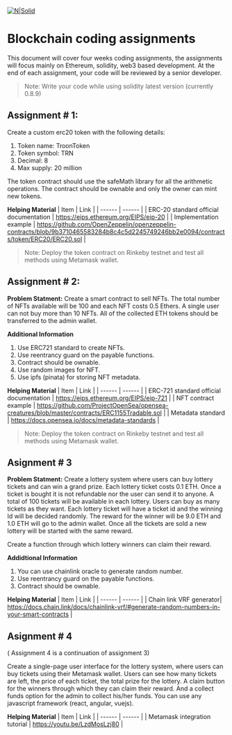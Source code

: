 [![N|Solid](https://eadn-wc04-4642508.nxedge.io/cdn/wp-content/themes/troontechnologies/assets/img/inner-logo.svg)](https://troontechnologies.com/)

# Blockchain coding assignments

This document will cover four weeks coding assignments, the assignments will focus mainly on Ethereum, solidity, web3 based development. At the end of each assignment, your code will be reviewed by a senior developer. 

> Note: Write your code while using solidity latest version (currently 0.8.9)

## Assignment # 1:
Create a custom erc20 token with the following details:
1. Token name: TroonToken
2. Token symbol: TRN
3. Decimal: 8
4. Max supply: 20 million

The token contract should use the safeMath library for all the arithmetic operations. The contract should be ownable and only the owner can mint new tokens. 

**Helping Material**
| Item | Link |
| ------ | ------ |
| ERC-20 standard official documentation | https://eips.ethereum.org/EIPS/eip-20 |
| Implementation example | https://github.com/OpenZeppelin/openzeppelin-contracts/blob/9b3710465583284b8c4c5d2245749246bb2e0094/contracts/token/ERC20/ERC20.sol |

> Note: Deploy the token contract on Rinkeby testnet and test all methods using Metamask wallet. 


## Assignment # 2:
**Problem Statment:**
Create a smart contract to sell NFTs. The total number of NFTs available will be 100 and each NFT costs 0.5 Ethers. A single user can not buy more than 10 NFTs.  All of the collected ETH tokens should be transferred to the admin wallet. 

**Additional Information**
1. Use ERC721 standard to create NFTs.
2. Use reentrancy guard on the payable functions. 
3. Contract should be ownable.
4. Use random images for NFT.
5. Use ipfs (pinata) for storing NFT metadata.

**Helping Material**
| Item | Link |
| ------ | ------ |
| ERC-721 standard official documentation | https://eips.ethereum.org/EIPS/eip-721 |
| NFT contract example | https://github.com/ProjectOpenSea/opensea-creatures/blob/master/contracts/ERC1155Tradable.sol |
| Metadata standard | https://docs.opensea.io/docs/metadata-standards |

> Note: Deploy the token contract on Rinkeby testnet and test all methods using Metamask wallet. 

## Asignment # 3
**Problem Statment:**
Create a lottery system where users can buy lottery tickets and can win a grand prize. Each lottery ticket costs 0.1 ETH. Once a ticket is bought it is not refundable nor the user can send it to anyone. A total of 100 tickets will be available in each lottery. Users can buy as many tickets as they want. Each lottery ticket will have a ticket id and the winning Id will be decided randomly. The reward for the winner will be 9.0 ETH and 1.0 ETH will go to the admin wallet. Once all the tickets are sold a new lottery will be started with the same reward. 

Create a function through which lottery winners can claim their reward. 

**Addidtional Information**
1. You can use chainlink oracle to generate random number.
2. Use reentrancy guard on the payable functions.
3. Contract should be ownable.

**Helping Material**
| Item | Link |
| ------ | ------ |
| Chain link VRF generator| https://docs.chain.link/docs/chainlink-vrf/#generate-random-numbers-in-your-smart-contracts |

## Asignment # 4
( Assignment 4 is a continuation of assignment 3)

Create a single-page user interface for the lottery system, where users can buy tickets using their Metamask wallet. Users can see how many tickets are left, the price of each ticket, the total prize for the lottery. A claim button for the winners through which they can claim their reward. And a collect funds option for the admin to collect his/her funds. 
You can use any javascript framework (react, angular, vuejs).

**Helping Material**
| Item | Link |
| ------ | ------ |
| Metamask integration tutorial | https://youtu.be/LzdMosLzj80 |
